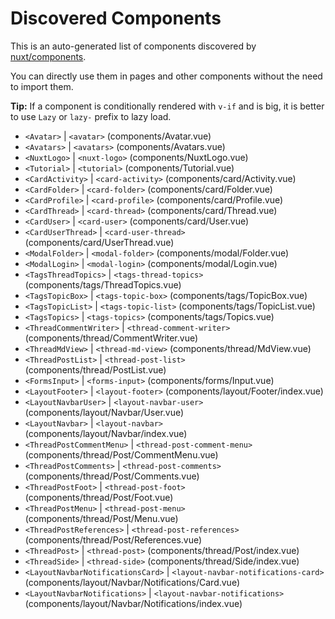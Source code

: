# Discovered Components

This is an auto-generated list of components discovered by [nuxt/components](https://github.com/nuxt/components).

You can directly use them in pages and other components without the need to import them.

**Tip:** If a component is conditionally rendered with `v-if` and is big, it is better to use `Lazy` or `lazy-` prefix to lazy load.

- `<Avatar>` | `<avatar>` (components/Avatar.vue)
- `<Avatars>` | `<avatars>` (components/Avatars.vue)
- `<NuxtLogo>` | `<nuxt-logo>` (components/NuxtLogo.vue)
- `<Tutorial>` | `<tutorial>` (components/Tutorial.vue)
- `<CardActivity>` | `<card-activity>` (components/card/Activity.vue)
- `<CardFolder>` | `<card-folder>` (components/card/Folder.vue)
- `<CardProfile>` | `<card-profile>` (components/card/Profile.vue)
- `<CardThread>` | `<card-thread>` (components/card/Thread.vue)
- `<CardUser>` | `<card-user>` (components/card/User.vue)
- `<CardUserThread>` | `<card-user-thread>` (components/card/UserThread.vue)
- `<ModalFolder>` | `<modal-folder>` (components/modal/Folder.vue)
- `<ModalLogin>` | `<modal-login>` (components/modal/Login.vue)
- `<TagsThreadTopics>` | `<tags-thread-topics>` (components/tags/ThreadTopics.vue)
- `<TagsTopicBox>` | `<tags-topic-box>` (components/tags/TopicBox.vue)
- `<TagsTopicList>` | `<tags-topic-list>` (components/tags/TopicList.vue)
- `<TagsTopics>` | `<tags-topics>` (components/tags/Topics.vue)
- `<ThreadCommentWriter>` | `<thread-comment-writer>` (components/thread/CommentWriter.vue)
- `<ThreadMdView>` | `<thread-md-view>` (components/thread/MdView.vue)
- `<ThreadPostList>` | `<thread-post-list>` (components/thread/PostList.vue)
- `<FormsInput>` | `<forms-input>` (components/forms/Input.vue)
- `<LayoutFooter>` | `<layout-footer>` (components/layout/Footer/index.vue)
- `<LayoutNavbarUser>` | `<layout-navbar-user>` (components/layout/Navbar/User.vue)
- `<LayoutNavbar>` | `<layout-navbar>` (components/layout/Navbar/index.vue)
- `<ThreadPostCommentMenu>` | `<thread-post-comment-menu>` (components/thread/Post/CommentMenu.vue)
- `<ThreadPostComments>` | `<thread-post-comments>` (components/thread/Post/Comments.vue)
- `<ThreadPostFoot>` | `<thread-post-foot>` (components/thread/Post/Foot.vue)
- `<ThreadPostMenu>` | `<thread-post-menu>` (components/thread/Post/Menu.vue)
- `<ThreadPostReferences>` | `<thread-post-references>` (components/thread/Post/References.vue)
- `<ThreadPost>` | `<thread-post>` (components/thread/Post/index.vue)
- `<ThreadSide>` | `<thread-side>` (components/thread/Side/index.vue)
- `<LayoutNavbarNotificationsCard>` | `<layout-navbar-notifications-card>` (components/layout/Navbar/Notifications/Card.vue)
- `<LayoutNavbarNotifications>` | `<layout-navbar-notifications>` (components/layout/Navbar/Notifications/index.vue)
